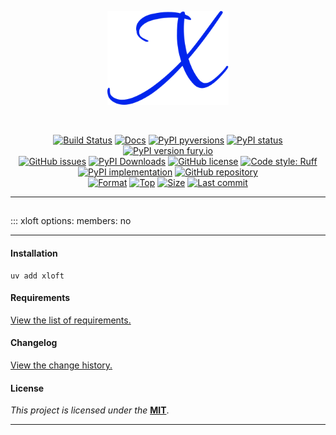 <div align="center">
  <p align="center">
    <a href="https://github.com/kebasyaty/xloft">
      <img
        height="150"
        alt="Logo"
        src="https://raw.githubusercontent.com/kebasyaty/xloft/main/assets/logo.svg">
    </a>
  </p>
  <br>
  <p align="center">
    <a href="https://github.com/kebasyaty/xloft/actions/workflows/test.yml" alt="Build Status"><img src="https://github.com/kebasyaty/xloft/actions/workflows/test.yml/badge.svg" alt="Build Status"></a>
    <a href="https://kebasyaty.github.io/xloft/" alt="Docs"><img src="https://img.shields.io/badge/docs-available-brightgreen.svg" alt="Docs"></a>
    <a href="https://pypi.python.org/pypi/xloft/" alt="PyPI pyversions"><img src="https://img.shields.io/pypi/pyversions/xloft.svg" alt="PyPI pyversions"></a>
    <a href="https://pypi.python.org/pypi/xloft/" alt="PyPI status"><img src="https://img.shields.io/pypi/status/xloft.svg" alt="PyPI status"></a>
    <a href="https://pypi.python.org/pypi/xloft/" alt="PyPI version fury.io"><img src="https://badge.fury.io/py/xloft.svg" alt="PyPI version fury.io"></a>
    <br>
    <a href="https://github.com/kebasyaty/xloft/issues"><img src="https://img.shields.io/github/issues/kebasyaty/xloft.svg" alt="GitHub issues"></a>
    <a href="https://pepy.tech/projects/xloft"><img src="https://static.pepy.tech/badge/xloft" alt="PyPI Downloads"></a>
    <a href="https://github.com/kebasyaty/xloft/blob/main/LICENSE" alt="GitHub license"><img src="https://img.shields.io/github/license/kebasyaty/xloft" alt="GitHub license"></a>
    <a href="https://docs.astral.sh/ruff/" alt="Code style: Ruff"><img src="https://img.shields.io/badge/code%20style-Ruff-FDD835.svg" alt="Code style: Ruff"></a>
    <a href="https://github.com/kebasyaty/xloft" alt="PyPI implementation"><img src="https://img.shields.io/pypi/implementation/xloft" alt="PyPI implementation"></a>
    <a href="https://github.com/kebasyaty/xloft" alt="GitHub repository"><img src="https://img.shields.io/badge/--ecebeb?logo=github&logoColor=000000" alt="GitHub repository"></a>
    <br>
    <a href="https://pypi.org/project/xloft"><img src="https://img.shields.io/pypi/format/xloft" alt="Format"></a>
    <a href="https://github.com/kebasyaty/xloft"><img src="https://img.shields.io/github/languages/top/kebasyaty/xloft" alt="Top"></a>
    <a href="https://github.com/kebasyaty/xloft"><img src="https://img.shields.io/github/repo-size/kebasyaty/xloft" alt="Size"></a>
    <a href="https://github.com/kebasyaty/xloft"><img src="https://img.shields.io/github/last-commit/kebasyaty/xloft/main" alt="Last commit"></a>
  </p>
</div>

<hr>

##

::: xloft
    options:
      members: no

<hr>

#### Installation

```shell
uv add xloft
```

#### Requirements

[View the list of requirements.](https://github.com/kebasyaty/xloft/blob/main/REQUIREMENTS.md "View the list of requirements.")

#### Changelog

[View the change history.](https://github.com/kebasyaty/xloft/blob/main/CHANGELOG.md "Changelog")

#### License

_This project is licensed under the_ **[MIT](https://github.com/kebasyaty/xloft/blob/main/LICENSE "MIT")**.

<hr>
